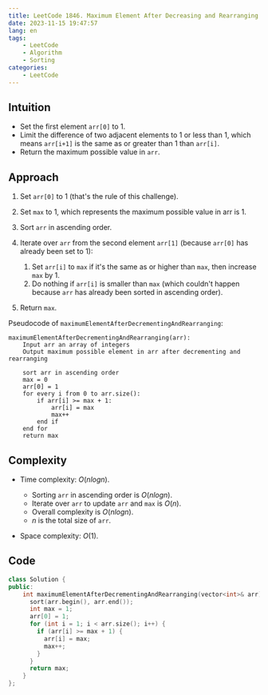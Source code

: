```yaml
---
title: LeetCode 1846. Maximum Element After Decreasing and Rearranging
date: 2023-11-15 19:47:57
lang: en
tags:
    - LeetCode
    - Algorithm
    - Sorting
categories:
    - LeetCode
---
```


## Intuition
- Set the first element `arr[0]` to 1.
- Limit the difference of two adjacent elements to 1 or less than 1, which means `arr[i+1]` is the same as or greater than 1 than `arr[i]`.
- Return the maximum possible value in `arr`.

## Approach
1. Set `arr[0]` to 1 (that's the rule of this challenge).
2. Set `max` to 1, which represents the maximum possible value in arr is 1.
3. Sort `arr` in ascending order.
4. Iterate over `arr` from the second element `arr[1]` (because `arr[0]` has already been set to 1):
   1. Set `arr[i]` to `max` if it's the same as or higher than `max`, then increase `max` by 1.
   2. Do nothing if `arr[i]` is smaller than `max` (which couldn't happen because `arr` has already been sorted in ascending order).

5. Return `max`.

Pseudocode of `maximumElementAfterDecrementingAndRearranging`:

```
maximumElementAfterDecrementingAndRearranging(arr):
	Input arr an array of integers
	Output maximum possible element in arr after decrementing and rearranging
	
	sort arr in ascending order
	max = 0
	arr[0] = 1
	for every i from 0 to arr.size():
		if arr[i] >= max + 1:
			arr[i] = max
			max++
		end if
	end for
	return max
```

## Complexity
- Time complexity: $O(nlogn)$.
  - Sorting `arr` in ascending order is $O(nlogn)$.
  - Iterate over `arr` to update `arr` and `max` is $O(n)$.
  - Overall complexity is $O(nlogn)$.
  - $n$ is the total size of `arr`.

- Space complexity: $O(1)$.

## Code
```c++
class Solution {
public:
    int maximumElementAfterDecrementingAndRearranging(vector<int>& arr) {
      sort(arr.begin(), arr.end());
      int max = 1;
      arr[0] = 1;
      for (int i = 1; i < arr.size(); i++) {
        if (arr[i] >= max + 1) {
          arr[i] = max;
          max++;
        }
      }
      return max;
    }
};
```
